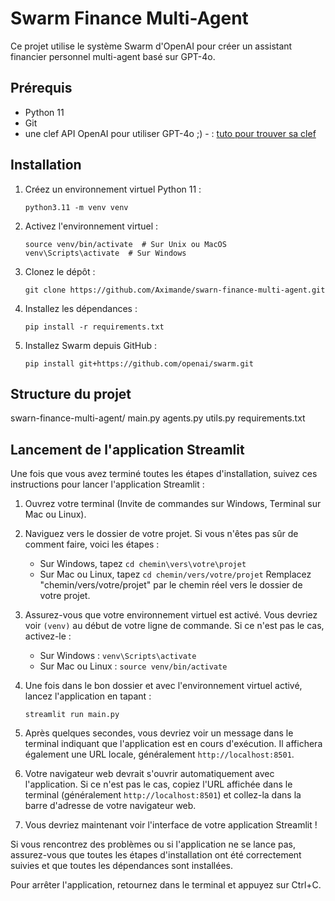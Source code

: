 # Swarm Finance Multi-Agent

Ce projet utilise le système Swarm d'OpenAI pour créer un assistant financier personnel multi-agent basé sur GPT-4o.

## Prérequis

- Python 11
- Git
- une clef API OpenAI pour utiliser GPT-4o ;) - : [tuto pour trouver sa clef](https://docs.google.com/document/d/1rXTdYsDDOY7ukc_95Ee69YKFVbzslrxYIF2Px0LqPLo/edit?usp=sharing) 

## Installation

1. Créez un environnement virtuel Python 11 :
   ```
   python3.11 -m venv venv
   ```

2. Activez l'environnement virtuel :
   ```
   source venv/bin/activate  # Sur Unix ou MacOS
   venv\Scripts\activate  # Sur Windows
   ```

3. Clonez le dépôt :
   ```
   git clone https://github.com/Aximande/swarn-finance-multi-agent.git
   ```

4. Installez les dépendances :
   ```
   pip install -r requirements.txt
   ```

5. Installez Swarm depuis GitHub :
   ```
   pip install git+https://github.com/openai/swarm.git
   ```

## Structure du projet

swarn-finance-multi-agent/
main.py
agents.py
utils.py
requirements.txt



## Lancement de l'application Streamlit

Une fois que vous avez terminé toutes les étapes d'installation, suivez ces instructions pour lancer l'application Streamlit :

1. Ouvrez votre terminal (Invite de commandes sur Windows, Terminal sur Mac ou Linux).

2. Naviguez vers le dossier de votre projet. Si vous n'êtes pas sûr de comment faire, voici les étapes :
   - Sur Windows, tapez `cd chemin\vers\votre\projet`
   - Sur Mac ou Linux, tapez `cd chemin/vers/votre/projet`
   Remplacez "chemin/vers/votre/projet" par le chemin réel vers le dossier de votre projet.

3. Assurez-vous que votre environnement virtuel est activé. Vous devriez voir `(venv)` au début de votre ligne de commande. Si ce n'est pas le cas, activez-le :
   - Sur Windows : `venv\Scripts\activate`
   - Sur Mac ou Linux : `source venv/bin/activate`

4. Une fois dans le bon dossier et avec l'environnement virtuel activé, lancez l'application en tapant :
   ```
   streamlit run main.py
   ```

5. Après quelques secondes, vous devriez voir un message dans le terminal indiquant que l'application est en cours d'exécution. Il affichera également une URL locale, généralement `http://localhost:8501`.

6. Votre navigateur web devrait s'ouvrir automatiquement avec l'application. Si ce n'est pas le cas, copiez l'URL affichée dans le terminal (généralement `http://localhost:8501`) et collez-la dans la barre d'adresse de votre navigateur web.

7. Vous devriez maintenant voir l'interface de votre application Streamlit !

Si vous rencontrez des problèmes ou si l'application ne se lance pas, assurez-vous que toutes les étapes d'installation ont été correctement suivies et que toutes les dépendances sont installées.

Pour arrêter l'application, retournez dans le terminal et appuyez sur Ctrl+C.
